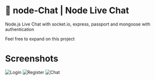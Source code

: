 # 🍺 node-Chat | Node Live Chat
 Node.js Live Chat with socket.io, express, passport and mongoose with authentication

Feel free to expand on this project

# Screenshots
![Login](https://cdn.discordapp.com/attachments/1135003971765940376/1135266717543702548/image.png)
![Register](https://cdn.discordapp.com/attachments/1121941940502532138/1135263572063178843/image.png)
![Chat](https://cdn.discordapp.com/attachments/1121941940502532138/1135256554921267240/image.png)
